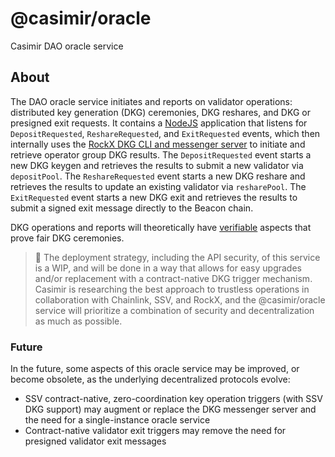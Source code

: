 # @casimir/oracle

Casimir DAO oracle service

## About

The DAO oracle service initiates and reports on validator operations: distributed key generation (DKG) ceremonies, DKG reshares, and DKG or presigned exit requests. It contains a [NodeJS](https://nodejs.org) application that listens for `DepositRequested`, `ReshareRequested`, and `ExitRequested` events, which then internally uses the [RockX DKG CLI and messenger server](https://github.com/rockx/rockx-dkg-cli) to initiate and retrieve operator group DKG results. The `DepositRequested` event starts a new DKG keygen and retrieves the results to submit a new validator via `depositPool`. The `ReshareRequested` event starts a new DKG reshare and retrieves the results to update an existing validator via `resharePool`. The `ExitRequested` event starts a new DKG exit and retrieves the results to submit a signed exit message directly to the Beacon chain.

DKG operations and reports will theoretically have [verifiable](https://docs.obol.tech/docs/next/charon/dkg#dkg-verification) aspects that prove fair DKG ceremonies.

> 🚩 The deployment strategy, including the API security, of this service is a WIP, and will be done in a way that allows for easy upgrades and/or replacement with a contract-native DKG trigger mechanism. Casimir is researching the best approach to trustless operations in collaboration with Chainlink, SSV, and RockX, and the @casimir/oracle service will prioritize a combination of security and decentralization as much as possible.

### Future

In the future, some aspects of this oracle service may be improved, or become obsolete, as the underlying decentralized protocols evolve:

- SSV contract-native, zero-coordination key operation triggers (with SSV DKG support) may augment or replace the DKG messenger server and the need for a single-instance oracle service
- Contract-native validator exit triggers may remove the need for presigned validator exit messages
